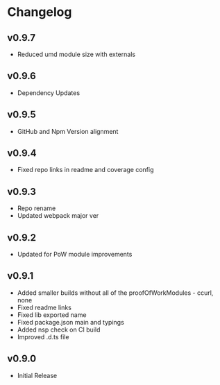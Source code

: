 # Changelog

## v0.9.7

* Reduced umd module size with externals

## v0.9.6

* Dependency Updates

## v0.9.5

* GitHub and Npm Version alignment

## v0.9.4

* Fixed repo links in readme and coverage config

## v0.9.3

* Repo rename
* Updated webpack major ver

## v0.9.2

* Updated for PoW module improvements

## v0.9.1

* Added smaller builds without all of the proofOfWorkModules - ccurl, none
* Fixed readme links
* Fixed lib exported name
* Fixed package.json main and typings
* Added nsp check on CI build
* Improved .d.ts file

## v0.9.0

* Initial Release
